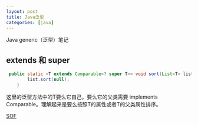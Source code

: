 ```yaml
---
layout: post
title: Java泛型
categories: [java]
---
```

Java generic（泛型）笔记

## extends 和 super

```java
 public static <T extends Comparable<? super T>> void sort(List<T> list) {
        list.sort(null);
    }
```

这里的泛型方法中的T要么它自己，要么它的父类需要 implements Comparable。理解起来是要么按照T的属性或者T的父类属性排序。

[SOF](https://stackoverflow.com/questions/25779184/explanation-of-generic-t-extends-comparable-super-t-in-collection-sort-com)

